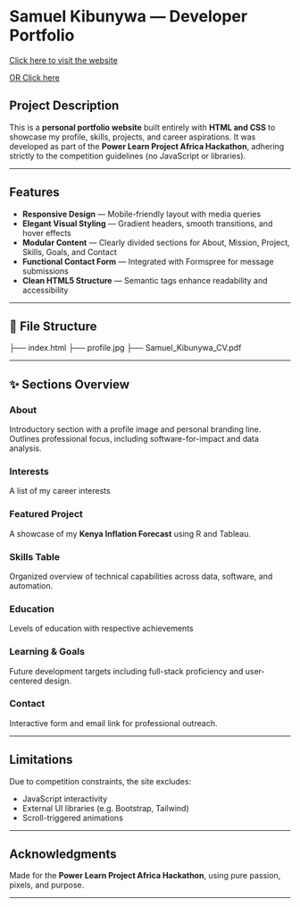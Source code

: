 #  Samuel Kibunywa — Developer Portfolio

[Click here to visit the website]( https://kibunywasam.github.io/PLP_Hackathon_1/)

[OR Click here ](https://lucky-gecko-5a7ba4.netlify.app/)


##  Project Description
This is a **personal portfolio website** built entirely with **HTML and CSS** to showcase my profile, skills, projects, and career aspirations. It was developed as part of the **Power Learn Project Africa Hackathon**, adhering strictly to the competition guidelines (no JavaScript or libraries).

---

##  Features
- **Responsive Design** — Mobile-friendly layout with media queries
- **Elegant Visual Styling** — Gradient headers, smooth transitions, and hover effects
- **Modular Content** — Clearly divided sections for About, Mission, Project, Skills, Goals, and Contact
- **Functional Contact Form** — Integrated with Formspree for message submissions
- **Clean HTML5 Structure** — Semantic tags enhance readability and accessibility

---

## 📁 File Structure

├── index.html 
├── profile.jpg 
├── Samuel_Kibunywa_CV.pdf

---

## ✨ Sections Overview

### About
Introductory section with a profile image and personal branding line.
Outlines professional focus, including software-for-impact and data analysis.

### Interests
A list of my career interests

###  Featured Project
A showcase of my **Kenya Inflation Forecast** using R and Tableau.

###  Skills Table
Organized overview of technical capabilities across data, software, and automation.

### Education
Levels of education with respective achievements

###  Learning & Goals
Future development targets including full-stack proficiency and user-centered design.

###  Contact
Interactive form and email link for professional outreach.

---

##  Limitations
Due to competition constraints, the site excludes:
- JavaScript interactivity
- External UI libraries (e.g. Bootstrap, Tailwind)
- Scroll-triggered animations

---

##  Acknowledgments
Made for the **Power Learn Project Africa Hackathon**, using pure passion, pixels, and purpose.

---

